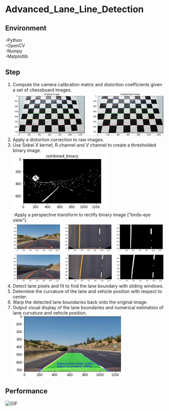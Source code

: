 # Advanced_Lane_Line_Detection

## Environment 
-Python                 
-OpenCV                     
-Numpy                    
-Matplotlib

## Step
1. Compute the camera calibration matrix and distortion coefficients given a set of chessboard images.    
![Image text](https://github.com/Yunying-Chen/Advanced_Lane_Line_Detection/blob/master/img/undistort.jpg)                    
2. Apply a distortion correction to raw images.                                                         
3. Use Sobel X kernel, R channel and V channel to create a thresholded binary image.                         
![Image text](https://github.com/Yunying-Chen/Advanced_Lane_Line_Detection/blob/master/img/binary.jpg)                   
-Apply a perspective transform to rectify binary image ("birds-eye view").                         
![Image text](https://github.com/Yunying-Chen/Advanced_Lane_Line_Detection/blob/master/img/straightLine.jpg)                 
![Image text](https://github.com/Yunying-Chen/Advanced_Lane_Line_Detection/blob/master/img/CurveLine.jpg)                 
4. Detect lane pixels and fit to find the lane boundary with sliding windows.                                                             
5. Determine the curvature of the lane and vehicle position with respect to center.                                              
6. Warp the detected lane boundaries back onto the original image.                           
7. Output visual display of the lane boundaries and numerical estimation of lane curvature and vehicle position.                       
![Image text](https://github.com/Yunying-Chen/Advanced_Lane_Line_Detection/blob/master/img/FillLane.jpg) 

## Performance
![GIF](https://github.com/Yunying-Chen/Behavioral_Cloning/blob/master/image/Animation.gif)
